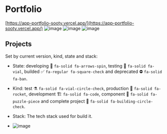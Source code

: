 # Portfolio
[https://app-portfolio-sooty.vercel.app/](https://app-portfolio-sooty.vercel.app/)
![image](https://github.com/Carlosmgs111/app.portfolio/assets/41123597/006649b1-870b-449e-9d7d-becb28cfa36c)
![image](https://github.com/Carlosmgs111/app.portfolio/assets/41123597/20e91e4d-ab21-48eb-adfd-2660bfc11a87)
![image](https://github.com/Carlosmgs111/app.portfolio/assets/41123597/3f25571d-2a8b-42dd-98e8-7b9b37039809)


## Projects

Set by current version, kind, state and stack:
- State: developing 🔄️ `fa-solid fa-arrows-spin`, testing 🧪 `fa-solid fa-vial`, builded ✅ `fa-regular fa-square-check` and deprecated ⛔ `fa-solid fa-ban`.
- Kind: test ⚗️ `fa-solid fa-vial-circle-check`, production 🚀 `fa-solid fa-rocket`, development 🏗️ `fa-solid fa-code`, component 🧩 `fa-solid fa-puzzle-piece` and complete project 🦄 `fa-solid fa-building-circle-check`.
- Stack: The tech stack used for build it.

- ![image](https://github.com/Carlosmgs111/app.portfolio/assets/41123597/fd8b0dd8-0a9a-432f-8abf-73cf8de1dc56)
